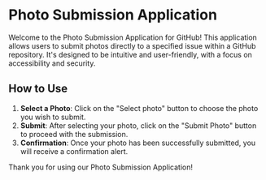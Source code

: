 # Photo Submission Application

Welcome to the Photo Submission Application for GitHub! This application allows users to submit photos directly to a specified issue within a GitHub repository. It's designed to be intuitive and user-friendly, with a focus on accessibility and security.

## How to Use

1. **Select a Photo**: Click on the "Select photo" button to choose the photo you wish to submit.
2. **Submit**: After selecting your photo, click on the "Submit Photo" button to proceed with the submission.
3. **Confirmation**: Once your photo has been successfully submitted, you will receive a confirmation alert.

Thank you for using our Photo Submission Application!
